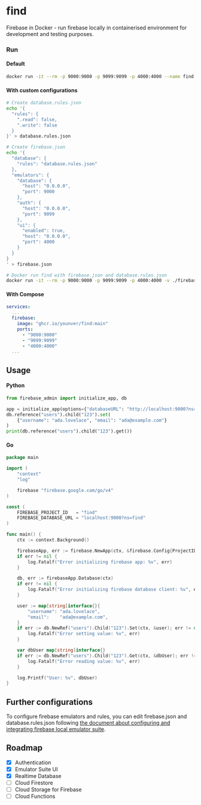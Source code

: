 # find
Firebase in Docker - run firebase locally in containerised environment for development and testing purposes.

### Run

#### Default
```bash
docker run -it --rm -p 9000:9000 -p 9099:9099 -p 4000:4000 --name find ghcr.io/younver/find:main
```

#### With custom configurations

```bash
# Create database.rules.json
echo '{
  "rules": {
    ".read": false,
    ".write": false
  }
}' > database.rules.json
```

```bash
# Create firebase.json
echo '{
  "database": {
    "rules": "database.rules.json"
  },
  "emulators": {
    "database": {
      "host": "0.0.0.0",
      "port": 9000
    },
    "auth": {
      "host": "0.0.0.0",
      "port": 9099
    },
    "ui": {
      "enabled": true,
      "host": "0.0.0.0",
      "port": 4000
    }
  }
}
' > firebase.json
```

```bash
# Docker run find with firebase.json and database.rules.json
docker run -it --rm -p 9000:9000 -p 9099:9099 -p 4000:4000 -v ./firebase.json:/app/firebase.json -v ./database.rules.json:/app/database.rules.json --name find ghcr.io/younver/find:main
```

#### With Compose
```yaml
services:
  ...
  firebase:
    image: "ghcr.io/younver/find:main"
    ports:
      - "9000:9000"
      - "9099:9099"
      - "4000:4000"
  ...
```

## Usage

#### Python
```python
from firebase_admin import initialize_app, db

app = initialize_app(options={"databaseURL": "http://localhost:9000?ns=find"})
db.reference("users").child("123").set(
    {"username": "ada.lovelace", "email": "ada@example.com"}
)
print(db.reference("users").child("123").get())
```

#### Go
```go
package main

import (
	"context"
	"log"

	firebase "firebase.google.com/go/v4"
)

const (
	FIREBASE_PROJECT_ID   = "find"
	FIREBASE_DATABASE_URL = "localhost:9000?ns=find"
)

func main() {
	ctx := context.Background()

	firebaseApp, err := firebase.NewApp(ctx, &firebase.Config{ProjectID: FIREBASE_PROJECT_ID, DatabaseURL: FIREBASE_DATABASE_URL})
	if err != nil {
		log.Fatalf("Error initializing firebase app: %v", err)
	}

	db, err := firebaseApp.Database(ctx)
	if err != nil {
		log.Fatalf("Error initializing firebase database client: %v", err)
	}

	user := map[string]interface{}{
		"username": "ada.lovelace",
		"email":    "ada@example.com",
	}
	if err := db.NewRef("users").Child("123").Set(ctx, &user); err != nil {
		log.Fatalf("Error setting value: %v", err)
	}

	var dbUser map[string]interface{}
	if err := db.NewRef("users").Child("123").Get(ctx, &dbUser); err != nil {
		log.Fatalf("Error reading value: %v", err)
	}

	log.Printf("User: %v", dbUser)
}

```

## Further configurations

To configure firebase emulators and rules, you can edit firebase.json and database.rules.json following [the document about configuring and integrating firebase local emulator suite](https://firebase.google.com/docs/emulator-suite/install_and_configure#security_rules_configuration).

## Roadmap
- [X] Authentication
- [X] Emulator Suite UI
- [X] Realtime Database
- [ ] Cloud Firestore
- [ ] Cloud Storage for Firebase
- [ ] Cloud Functions
